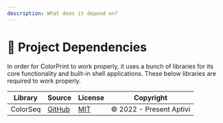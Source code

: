 ```yaml
---
description: What does it depend on?
---
```


# 🧱 Project Dependencies

In order for ColorPrint to work properly, it uses a bunch of libraries for its core functionality and built-in shell applications. These below libraries are required to work properly.

| Library  | Source                                        | License                                                         | Copyright               |
| -------- | --------------------------------------------- | --------------------------------------------------------------- | ----------------------- |
| ColorSeq | [GitHub](https://github.com/Aptivi/ColorSeq/) | [MIT](https://github.com/Aptivi/ColorSeq/blob/main/LICENSE.txt) | © 2022 - Present Aptivi |
